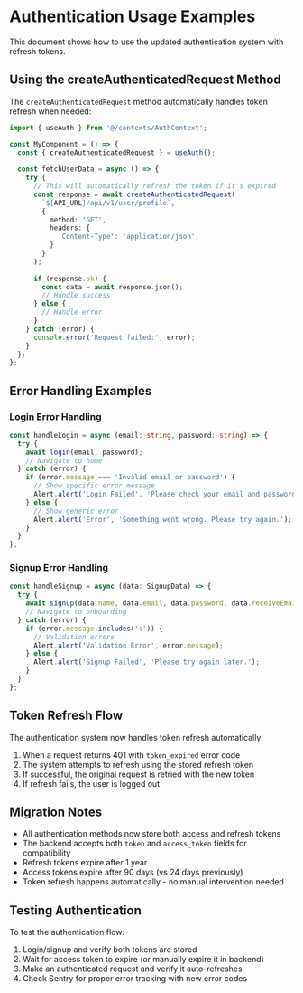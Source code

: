 # Authentication Usage Examples

This document shows how to use the updated authentication system with refresh tokens.

## Using the createAuthenticatedRequest Method

The `createAuthenticatedRequest` method automatically handles token refresh when needed:

```typescript
import { useAuth } from '@/contexts/AuthContext';

const MyComponent = () => {
  const { createAuthenticatedRequest } = useAuth();
  
  const fetchUserData = async () => {
    try {
      // This will automatically refresh the token if it's expired
      const response = await createAuthenticatedRequest(
        `${API_URL}/api/v1/user/profile`,
        {
          method: 'GET',
          headers: {
            'Content-Type': 'application/json',
          }
        }
      );
      
      if (response.ok) {
        const data = await response.json();
        // Handle success
      } else {
        // Handle error
      }
    } catch (error) {
      console.error('Request failed:', error);
    }
  };
};
```

## Error Handling Examples

### Login Error Handling
```typescript
const handleLogin = async (email: string, password: string) => {
  try {
    await login(email, password);
    // Navigate to home
  } catch (error) {
    if (error.message === 'Invalid email or password') {
      // Show specific error message
      Alert.alert('Login Failed', 'Please check your email and password');
    } else {
      // Show generic error
      Alert.alert('Error', 'Something went wrong. Please try again.');
    }
  }
};
```

### Signup Error Handling
```typescript
const handleSignup = async (data: SignupData) => {
  try {
    await signup(data.name, data.email, data.password, data.receiveEmails);
    // Navigate to onboarding
  } catch (error) {
    if (error.message.includes(':')) {
      // Validation errors
      Alert.alert('Validation Error', error.message);
    } else {
      Alert.alert('Signup Failed', 'Please try again later.');
    }
  }
};
```

## Token Refresh Flow

The authentication system now handles token refresh automatically:

1. When a request returns 401 with `token_expired` error code
2. The system attempts to refresh using the stored refresh token
3. If successful, the original request is retried with the new token
4. If refresh fails, the user is logged out

## Migration Notes

- All authentication methods now store both access and refresh tokens
- The backend accepts both `token` and `access_token` fields for compatibility
- Refresh tokens expire after 1 year
- Access tokens expire after 90 days (vs 24 days previously)
- Token refresh happens automatically - no manual intervention needed

## Testing Authentication

To test the authentication flow:

1. Login/signup and verify both tokens are stored
2. Wait for access token to expire (or manually expire it in backend)
3. Make an authenticated request and verify it auto-refreshes
4. Check Sentry for proper error tracking with new error codes